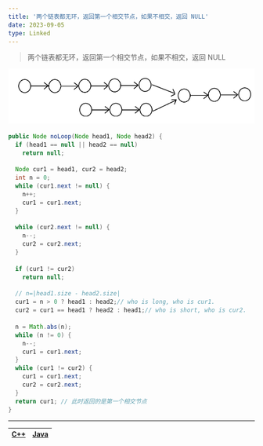 ```yaml
---
title: '两个链表都无环，返回第一个相交节点，如果不相交，返回 NULL'
date: 2023-09-05
type: Linked
---
```


> 两个链表都无环，返回第一个相交节点，如果不相交，返回 NULL

![链表](/public/images/ds/intersectLinked2.png)

```java
public Node noLoop(Node head1, Node head2) {
  if (head1 == null || head2 == null)
    return null;

  Node cur1 = head1, cur2 = head2;
  int n = 0;
  while (cur1.next != null) {
    n++;
    cur1 = cur1.next;
  }

  while (cur2.next != null) {
    n--;
    cur2 = cur2.next;
  }

  if (cur1 != cur2)
    return null;

  // n=|head1.size - head2.size|
  cur1 = n > 0 ? head1 : head2;// who is long, who is cur1.
  cur2 = cur1 == head1 ? head2 : head1;// who is short, who is cur2.

  n = Math.abs(n);
  while (n != 0) {
    n--;
    cur1 = cur1.next;
  }
  while (cur1 != cur2) {
    cur1 = cur1.next;
    cur2 = cur2.next;
  }
  return cur1; // 此时返回的是第一个相交节点
}
```

<hr/>

| [C++](https://github.com/ZhengKe996/DS/blob/main/src/linked/find_firstIntersect_node.cpp) | [Java](https://github.com/ZhengKe996/DS/blob/main/src/linked/find_firstIntersect_node.java) |
| :---------------------------------------------------------------------------------------: | :-----------------------------------------------------------------------------------------: |
